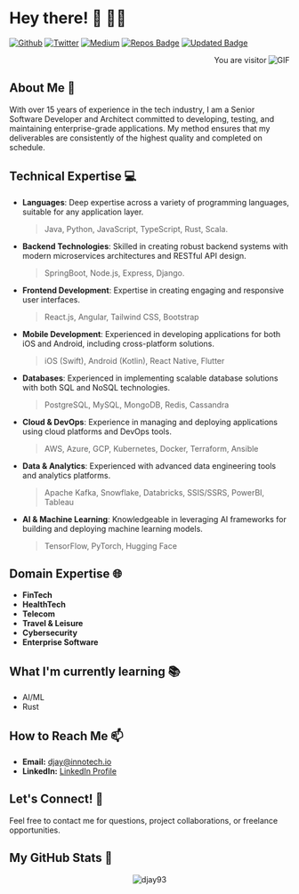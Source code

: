 # Hey there! 👋 🧑‍💻
[![Github](https://img.shields.io/badge/GitHub-%2312100E.svg?&style=for-the-badge&logo=Github&logoColor=white)](https://github.com/djay93)
[![Twitter](https://img.shields.io/badge/twitter-%231DA1F2.svg?&style=for-the-badge&logo=twitter&logoColor=white)](https://twitter.com/djay93)
[![Medium](https://img.shields.io/badge/medium-%2312100E.svg?&style=for-the-badge&logo=medium&logoColor=white)](https://medium.com/@djay93)
[![Repos Badge](https://badges.pufler.dev/repos/djay93)](https://badges.pufler.dev)
[![Updated Badge](https://badges.pufler.dev/updated/djay93/djay93)](https://badges.pufler.dev)

<p align="right"> You are visitor <img align="right" alt="GIF" src="https://profile-counter.glitch.me/djay93/count.svg" /> </p>


## About Me 🚀 
With over 15 years of experience in the tech industry, I am a Senior Software Developer and Architect committed to developing, testing, and maintaining enterprise-grade applications. My method ensures that my deliverables are consistently of the highest quality and completed on schedule.

## Technical Expertise 💻 

- **Languages**: Deep expertise across a variety of programming languages, suitable for any application layer.
  > Java, Python, JavaScript, TypeScript, Rust, Scala.
- **Backend Technologies**: Skilled in creating robust backend systems with modern microservices architectures and RESTful API design.
  > SpringBoot, Node.js, Express, Django.
- **Frontend Development**: Expertise in creating engaging and responsive user interfaces.
  > React.js, Angular, Tailwind CSS, Bootstrap
- **Mobile Development**: Experienced in developing applications for both iOS and Android, including cross-platform solutions.
  > iOS (Swift), Android (Kotlin), React Native, Flutter
- **Databases**: Experienced in implementing scalable database solutions with both SQL and NoSQL technologies.
  > PostgreSQL, MySQL, MongoDB, Redis, Cassandra
- **Cloud & DevOps**: Experience in managing and deploying applications using cloud platforms and DevOps tools.
  > AWS, Azure, GCP, Kubernetes, Docker, Terraform, Ansible
- **Data & Analytics**: Experienced with advanced data engineering tools and analytics platforms.
  > Apache Kafka, Snowflake, Databricks, SSIS/SSRS, PowerBI, Tableau
- **AI & Machine Learning**: Knowledgeable in leveraging AI frameworks for building and deploying machine learning models.
  > TensorFlow, PyTorch, Hugging Face


## Domain Expertise 🌐 
- **FinTech**
- **HealthTech**
- **Telecom**
- **Travel & Leisure**
- **Cybersecurity**
- **Enterprise Software**

## What I'm currently learning 📚
- AI/ML
- Rust

## How to Reach Me 📫
- **Email:** [djay@innotech.io](mailto:djay@innotech.io)
- **LinkedIn:** [LinkedIn Profile](https://www.linkedin.com/in/djay93)

## Let's Connect! 🤝 
Feel free to contact me for questions, project collaborations, or freelance opportunities.

## My GitHub Stats 🌟
<p align="center"> <img src="https://github-readme-stats.vercel.app/api?username=djay93&show_icons=true&theme=gotham" alt="djay93" />

<!--
**djay93/djay93** is a ✨ _special_ ✨ repository because its `README.md` (this file) appears on your GitHub profile.

Here are some ideas to get you started:

- 🔭 I’m currently working on ...
- 🌱 I’m currently learning ...
- 👯 I’m looking to collaborate on ...
- 🤔 I’m looking for help with ...
- 💬 Ask me about ...
- 📫 How to reach me: ...
- 😄 Pronouns: ...
- ⚡ Fun fact: ...
-->
